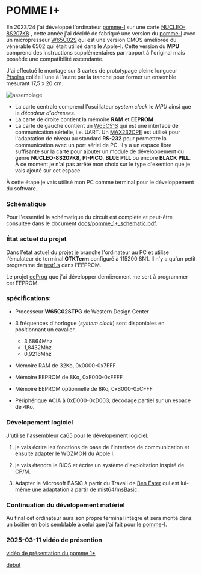 <!-- 
Copyright Jacques Deschênes, 2025
Ce document fait parti du projet pomme-I+
https://github.com/picatout/pomme-I+
-->
<a id="top"></a>
# POMME I+

En 2023/24 j'ai développé l'ordinateur [pomme-I](https://github.com/Picatout/pomme-I) sur une carte [NUCLEO-8S207K8](https://www.st.com/en/evaluation-tools/nucleo-8s207k8.html)
, cette année j'ai décidé de fabriqué une version du [pomme-I](https://github.com/Picatout/pomme-I) avec un micropresseur [W65C02S](https://www.mouser.ca/ProductDetail/Western-Design-Center-WDC/W65C02S6TPG-14?qs=opBjA1TV903lvWo9AEKH5w%3D%3D) qui est une version CMOS améliorée du vénérable 6502 qui était utilisé dans le Apple-I. Cette version du **MPU** comprend des instructions supplémentaires par rapport à l'original mais possède une compatibilité ascendante.

J'ai effectué le montage sur 3 cartes de prototypage pleine longueur [Ptsolns](https://ptsolns.com/fr/products/proto-full-basic) collée l'une à l'autre par la tranche pour former un ensemble mesurant 17,5 x 20 cm. 

![assemblage](docs/montage-pomme-I+.jpg)

* La carte centrale comprend l'oscillateur *system clock* le *MPU* ainsi que le *décodeur d'adresses*.
* La carte de droite contient la mémoire **RAM** et **EEPROM**
* La carte de gauche contient un [W65C51S](https://www.mouser.ca/ProductDetail/Western-Design-Center-WDC/W65C51N6TPG-14?qs=AgbsAOSw7WDdUCKSkUixbw%3D%3D) qui est une interface de communication sérielle, i.e. UART. Un [MAX232CPE](https://www.mouser.ca/ProductDetail/Analog-Devices-Maxim-Integrated/MAX232CPE%2b?qs=1THa7WoU59H6WLBcdj%252BTOQ%3D%3D) est utilisé pour l'adaptation de niveau au standard **RS-232** pour permettre la communication avec un port sériel de PC. Il y a un espace libre suffisante sur la carte pour ajouter un module de développement du genre **NUCLEO-8S207K8**, **PI-PICO**, **BLUE PILL** ou encore **BLACK PILL**. À ce moment je n'ai pas arrêté mon choix sur le type d'exention que je vais ajouté sur cet espace. 

À cette étape je vais utilisé mon PC comme terminal pour le développement du software.  

### Schématique

Pour l'essentiel la schématique du circuit est complète et peut-être consultée dans le document [docs/pomme_1+_schematic.pdf](docs/pome_1+_schematic.pdf).

### État actuel du projet
Dans l'état actuel du projet je branche l'ordinateur au PC et utilise l'émulateur de terminal **GTKTerm** configuré à 115200 8N1. Il n'y a qu'un petit programme de [test1.s](p1pMonitor/test1.s) dans l'EEPROM. 

Le projet [eeProg](https://github.com/Picatout/eeprom-programmer) que j'ai développer dernièrement me sert à programmer cet EEPROM. 

### spécifications:

* Processeur **W65C02STPG** de Western Design Center
* 3 fréquences d'horlogue (*system clock*) sont disponibles en positionnant un cavalier.
    * 3,6864Mhz 
    * 1,8432Mhz 
    * 0,9216Mhz 

* Mémoire RAM de 32Ko, 0x0000-0x7FFF 
* Mémoire EEPROM de 8Ko, 0xE000-0xFFFF 
* Mémoire EEPROM optionnelle de 8Ko, 0xB000-0xCFFF
* Périphérique ACIA à 0xD000-0xD003, décodage partiel sur un espace de 4Ko.

### Dévelopement logiciel
J'utilise l'assembleur [ca65](https://cc65.github.io/doc/ca65.html) pour le dévelopement logiciel.

1. je vais écrire les fonctions de base de l'interface de communication et ensuite adapter le WOZMON du Apple I. 

2. je vais étendre le BIOS et écrire un système d'exploitation inspiré de CP/M. 

3. Adapter le Microsoft BASIC à partir du Travail de [Ben Eater](https://github.com/beneater/msbasic) qui est lui-même une adaptation à partir de [mist64/msBasic](https://github.com/mist64/msbasic).


### Continuation du dévelopement matériel
Au final cet ordinateur aura son propre terminal intégré et sera monté dans un boitier en bois semblable à celui que j'ai fait pour le [pomme-I](https://github.com/Picatout/pomme-I).

### 2025-03-11 vidéo de présention 

[vidéo de présentation du pomme 1+](https://youtu.be/0cAoQgj5ZgQ)

[début](#top)
